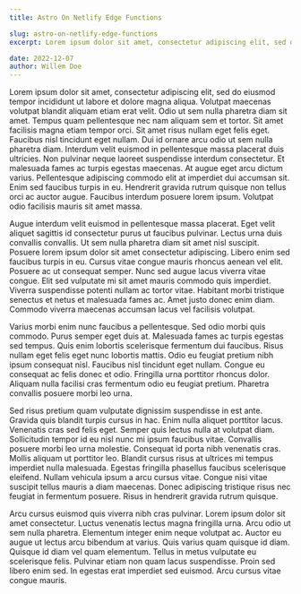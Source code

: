 ```yaml
---
title: Astro On Netlify Edge Functions

slug: astro-on-netlify-edge-functions
excerpt: Lorem ipsum dolor sit amet, consectetur adipiscing elit, sed do eiusmod tempor incididunt ut labore et dolore magna aliqua. Ut enim ad minim veniam, quis nostrud exercitation ullamco laboris nisi ut aliquip ex ea commodo consequat.

date: 2022-12-07
author: Willem Doe
---
```


Lorem ipsum dolor sit amet, consectetur adipiscing elit, sed do eiusmod tempor incididunt ut labore et dolore magna aliqua. Volutpat maecenas volutpat blandit aliquam etiam erat velit. Odio ut sem nulla pharetra diam sit amet. Tempus quam pellentesque nec nam aliquam sem et tortor. Sit amet facilisis magna etiam tempor orci. Sit amet risus nullam eget felis eget. Faucibus nisl tincidunt eget nullam. Dui id ornare arcu odio ut sem nulla pharetra diam. Interdum velit euismod in pellentesque massa placerat duis ultricies. Non pulvinar neque laoreet suspendisse interdum consectetur. Et malesuada fames ac turpis egestas maecenas. At augue eget arcu dictum varius. Pellentesque adipiscing commodo elit at imperdiet dui accumsan sit. Enim sed faucibus turpis in eu. Hendrerit gravida rutrum quisque non tellus orci ac auctor augue. Faucibus interdum posuere lorem ipsum. Volutpat odio facilisis mauris sit amet massa.

Augue interdum velit euismod in pellentesque massa placerat. Eget velit aliquet sagittis id consectetur purus ut faucibus pulvinar. Lectus urna duis convallis convallis. Ut sem nulla pharetra diam sit amet nisl suscipit. Posuere lorem ipsum dolor sit amet consectetur adipiscing. Libero enim sed faucibus turpis in eu. Cursus vitae congue mauris rhoncus aenean vel elit. Posuere ac ut consequat semper. Nunc sed augue lacus viverra vitae congue. Elit sed vulputate mi sit amet mauris commodo quis imperdiet. Viverra suspendisse potenti nullam ac tortor vitae. Habitant morbi tristique senectus et netus et malesuada fames ac. Amet justo donec enim diam. Commodo viverra maecenas accumsan lacus vel facilisis volutpat.

Varius morbi enim nunc faucibus a pellentesque. Sed odio morbi quis commodo. Purus semper eget duis at. Malesuada fames ac turpis egestas sed tempus. Quis enim lobortis scelerisque fermentum dui faucibus. Risus nullam eget felis eget nunc lobortis mattis. Odio eu feugiat pretium nibh ipsum consequat nisl. Faucibus nisl tincidunt eget nullam. Congue eu consequat ac felis donec et odio. Fringilla urna porttitor rhoncus dolor. Aliquam nulla facilisi cras fermentum odio eu feugiat pretium. Pharetra convallis posuere morbi leo urna.

Sed risus pretium quam vulputate dignissim suspendisse in est ante. Gravida quis blandit turpis cursus in hac. Enim nulla aliquet porttitor lacus. Venenatis cras sed felis eget. Semper quis lectus nulla at volutpat diam. Sollicitudin tempor id eu nisl nunc mi ipsum faucibus vitae. Convallis posuere morbi leo urna molestie. Consequat id porta nibh venenatis cras. Mollis aliquam ut porttitor leo. Blandit cursus risus at ultrices mi tempus imperdiet nulla malesuada. Egestas fringilla phasellus faucibus scelerisque eleifend. Nullam vehicula ipsum a arcu cursus vitae. Congue nisi vitae suscipit tellus mauris a diam maecenas. Donec adipiscing tristique risus nec feugiat in fermentum posuere. Risus in hendrerit gravida rutrum quisque.

Arcu cursus euismod quis viverra nibh cras pulvinar. Lorem ipsum dolor sit amet consectetur. Luctus venenatis lectus magna fringilla urna. Arcu odio ut sem nulla pharetra. Elementum integer enim neque volutpat ac. Auctor eu augue ut lectus arcu bibendum at varius. Quis varius quam quisque id diam. Quisque id diam vel quam elementum. Tellus in metus vulputate eu scelerisque felis. Pulvinar etiam non quam lacus suspendisse. Proin sed libero enim sed. In egestas erat imperdiet sed euismod. Arcu cursus vitae congue mauris.

